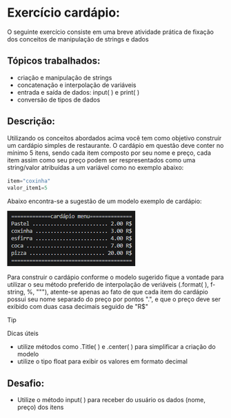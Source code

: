 # Exercício cardápio:

O seguinte exercício consiste em uma breve atividade prática de fixação dos conceitos de manipulação de strings e dados

## Tópicos trabalhados:
* criação e manipulação de strings
* concatenação e interpolação de variáveis
* entrada e saída de dados: input( ) e print( )
* conversão de tipos de dados

## Descrição:
Utilizando os conceitos abordados acima você tem como objetivo construir um cardápio simples de restaurante. O cardápio em questão deve conter no mínimo 5 itens, sendo cada item composto por seu nome e preço, cada item assim como seu preço podem ser respresentados como uma string/valor atribuídas a um variável como no exemplo abaixo:

```Python
item="coxinha"
valor_item1=5
```

Abaixo encontra-se a sugestão de um modelo exemplo de cardápio:

![modelo de cardapio](modelo_de_cardapio.png)

Para construir o cardápio conforme o modelo sugerido fique a vontade para utilizar o seu método preferido de interpolação de veriáveis (.format( ), f-string, %, """), atente-se apenas ao fato de que cada item do cardápio possui seu nome separado do preço por pontos ".", e que o preço deve ser exibido com duas casa decimais seguido de "R$"

> [!TIP]
>Dicas úteis
> * utilize métodos como .Title( ) e .center( ) para simplificar a criação do modelo
> * utilize o tipo float para exibir os valores em formato decimal

## Desafio:
* Utilize o método input( ) para receber do usuário os dados (nome, preço) dos itens
